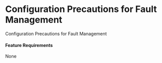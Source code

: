 Configuration Precautions for Fault Management
==============================================

Configuration Precautions for Fault Management

#### Feature Requirements

None